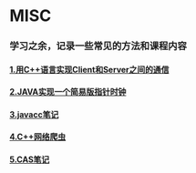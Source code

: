 # MISC
### 学习之余，记录一些常见的方法和课程内容
#### [1.用C++语言实现Client和Server之间的通信](https://github.com/djh-sudo/MISC/blob/main/network%20Programming.md)
#### [2.JAVA实现一个简易版指针时钟](https://github.com/djh-sudo/MISC/blob/main/Clock.md)
#### [3.javacc笔记](https://github.com/djh-sudo/MISC/blob/main/learning-javacc.md)
#### [4.C++网络爬虫](https://github.com/djh-sudo/MISC/blob/main/Spider.md)
#### [5.CAS笔记](https://github.com/djh-sudo/MISC/blob/main/CAS.md)
